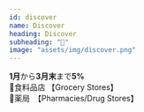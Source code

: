 ```yaml
---
id: discover
name: Discover
heading: Discover
subheading: "📅"
image: "assets/img/discover.png"
---
```

<strong>1月</strong>から<strong>3月末</strong>まで<strong>5%</strong> <br />
🛒食料品店 【Grocery Stores】　<br />
💊薬局　【Pharmacies/Drug Stores】<br />

<!-- 📙アマゾン【Amazon.com】<br /> -->
<!-- 📳電子財布【Apple, Google, Samsung Pay】<br /> -->

<!-- 🍔レストラン【Restaurants】 <br /> -->
<!-- 💸【PayPal】<br /> -->

<!-- 🎯ターゲット 【Target】　<br /> -->
<!-- ⛽ガソリンスタンド 【Gas Stations】　<br /> -->

<!-- 💪フィットネスクラブ　【Gym/Fitness Club】 <br /> -->

<!-- 🏬ワル・マート 【Walmart.com Online Only】　<br /> -->

<!-- 🏬卸売クラブ【Warehouse Clubs】 <br /> -->
<!-- 💊薬局　【CVS & Walgreens Only】<br /> -->
<!-- 🚕ウーバーとリーフレット【Uber & Lyft】 <br /> -->
<!-- 🍔レストラン <br /> -->
